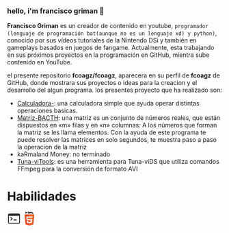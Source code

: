 ### hello, i'm francisco griman 👋

**Francisco Griman** es un creador de contenido en youtube, `programador (lenguaje de programación bat(aunque no es un lenguaje xd) y python)`, conocido por sus vídeos tutoriales de la Nintendo DSi y también en gameplays basados en juegos de fangame.
Actualmente, esta trabajando en sus próximos proyectos en la programación en GitHub, mientra sube contenido en YouTube.

el presente repositorio **fcoagz/fcoagz**, aparecera en su perfil de **fcoagz** de GitHub, donde mostrara sus proyectos o ideas para la creacion y el desarrollo del algun programa.
los presentes proyecto que ha realizado son:

- [Calculadora-](https://github.com/fcoagz/Calculadora-): una calculadora simple que ayuda operar distintas operaciones basicas.
- [Matriz-BACTH](https://github.com/fcoagz/Matriz-BACTH): una matriz es un conjunto de números reales, que están dispuestos en «m» filas y en «n» columnas: A los números que forman la matriz se les llama elementos. Con la ayuda de este programa te puede resolver las matrices en solo segundos, te muestra paso a paso la operacion de la matriz
- kaRmaland Money: no terminado
- [Tuna-viTools](https://github.com/fcoagz/Tuna-viTools): es una herramienta para Tuna-viDS que utiliza comandos FFmpeg para la conversión de formato AVI

# Habilidades
<img src="/imagen/bat32.png" alt="Batch"/> <img src="/imagen/html32.png" alt="Html"/>
